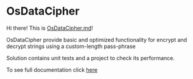 # OsDataCipher

Hi there! This is 
[OsDataCipher.md](https://github.com/alfonsocatanzaro/OsDataCipher/blob/main/OsDataCipher.md)!

OsDataCipher provide basic and optimized functionality
for encrypt and decrypt strings using a custom-length pass-phrase

Solution contains unit tests and a project to check its performance.

To see full documentation click [here](https://github.com/alfonsocatanzaro/OsDataCipher/blob/main/OsDataCipher.md) 


